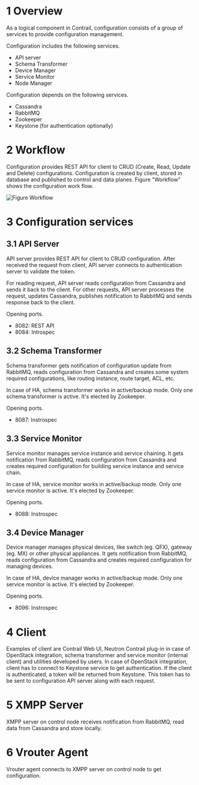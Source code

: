 # 1 Overview

As a logical component in Contrail, configuration consists of a group of services to provide configuration management.

Configuration includes the following services.
* API server
* Schema Transformer
* Device Manager
* Service Monitor
* Node Manager

Configuration depends on the following services.
* Cassandra
* RabbitMQ
* Zookeeper
* Keystone (for authentication optionally)


# 2 Workflow

Configuration provides REST API for client to CRUD (Create, Read, Update and Delete) configurations. Configuration is created by client, stored in database and published to control and data planes. Figure "Workflow" shows the configuration work flow.

![Figure Workflow](Configuration/Figure-Workflow.png)


# 3 Configuration services

## 3.1 API Server

API server provides REST API for client to CRUD configuration. After received the request from client, API server connects to authentication server to validate the token.

For reading request, API server reads configuration from Cassandra and sends it back to the client. For other requests, API server processes the request, updates Cassandra, publishes notification to RabbitMQ and sends response back to the client.

Opening ports.
* 8082: REST API
* 8084: Introspec


## 3.2 Schema Transformer

Schema transformer gets notification of configuration update from RabbitMQ, reads configuration from Cassandra and creates some system required configurations, like routing instance, route target, ACL, etc.

In case of HA, schema transformer works in active/backup mode. Only one schema transformer is active. It's elected by Zookeeper.

Opening ports.
* 8087: Instrospec


## 3.3 Service Monitor

Service monitor manages service instance and service chaining. It gets notification from RabbitMQ, reads configuration from Cassandra and creates required configuration for building service instance and service chain.

In case of HA, service monitor works in active/backup mode. Only one service monitor is active. It's elected by Zookeeper.

Opening ports.
* 8088: Instrospec


## 3.4 Device Manager

Device manager manages physical devices, like switch (eg. QFX), gateway (eg. MX) or other physical appliances. It gets notification from RabbitMQ, reads configuration from Cassandra and creates required configuration for managing devices.

In case of HA, device manager works in active/backup mode. Only one service monitor is active. It's elected by Zookeeper.

Opening ports.
* 8096: Instrospec


# 4 Client

Examples of client are Contrail Web UI, Neutron Contrail plug-in in case of OpenStack integration, schema transformer and service monitor (internal client) and utilities developed by users. In case of OpenStack integration, client has to connect to Keystone service to get authentication. If the client is authenticated, a token will be returned from Keystone. This token has to be sent to configuration API server along with each request.


# 5 XMPP Server

XMPP server on control node receives notification from RabbitMQ, read data from Cassandra and store locally.


# 6 Vrouter Agent

Vrouter agent connects to XMPP server on control node to get configuration.


